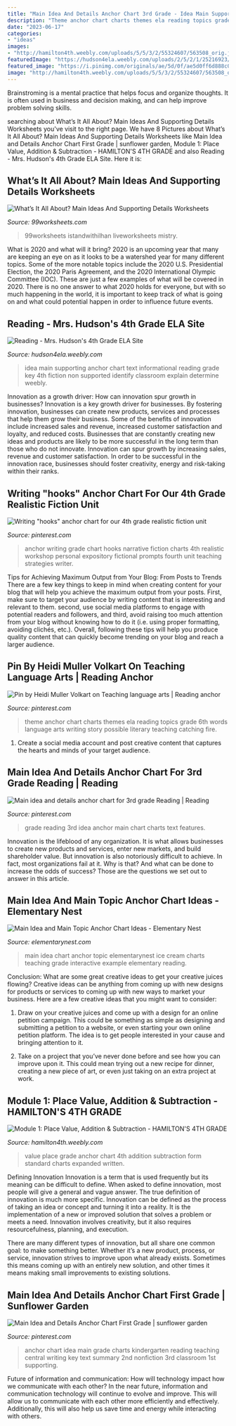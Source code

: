 ```yaml
---
title: "Main Idea And Details Anchor Chart 3rd Grade - Idea Main Supporting Anchor Chart Text Informational Reading Grade Key 4th Fiction Non Supported Identify Classroom Explain Determine Weebly"
description: "Theme anchor chart charts themes ela reading topics grade 6th words language arts writing story possible literary teaching catching fire"
date: "2023-06-17"
categories:
- "ideas"
images:
- "http://hamilton4th.weebly.com/uploads/5/5/3/2/55324607/563508_orig.jpg"
featuredImage: "https://hudson4ela.weebly.com/uploads/2/5/2/1/25216923/513499_orig.jpg"
featured_image: "https://i.pinimg.com/originals/ae/5d/0f/ae5d0ff6d888c01e8139445634ae6030.jpg"
image: "http://hamilton4th.weebly.com/uploads/5/5/3/2/55324607/563508_orig.jpg"
---
```



Brainstroming is a mental practice that helps focus and organize thoughts. It is often used in business and decision making, and can help improve problem solving skills.

	

		
searching about What’s It All About? Main Ideas And Supporting Details Worksheets you've visit to the right page. We have 8 Pictures about What’s It All About? Main Ideas And Supporting Details Worksheets like Main Idea and Details Anchor Chart First Grade | sunflower garden, Module 1: Place Value, Addition &amp; Subtraction - HAMILTON&#039;S 4TH GRADE and also Reading - Mrs. Hudson&#039;s 4th Grade ELA Site. Here it is:
		
    
## What’s It All About? Main Ideas And Supporting Details Worksheets

<img loading=lazy src="https://www.99worksheets.com/wp-content/uploads/2021/05/main_idea_and_supporting_details__worksheet_8.jpg" onerror="this.onerror=null;this.src='https://tse2.mm.bing.net/th?id=OIP.pKUufbZWhH6bmvnSzBEF_wHaJk&amp;pid=15.1';" alt="What’s It All About? Main Ideas And Supporting Details Worksheets">

_Source: 99worksheets.com_

>99worksheets istandwithilhan liveworksheets mistry. 

	

What is 2020 and what will it bring?
2020 is an upcoming year that many are keeping an eye on as it looks to be a watershed year for many different topics. Some of the more notable topics include the 2020 U.S. Presidential Election, the 2020 Paris Agreement, and the 2020 International Olympic Committee (IOC). These are just a few examples of what will be covered in 2020. There is no one answer to what 2020 holds for everyone, but with so much happening in the world, it is important to keep track of what is going on and what could potential happen in order to influence future events.

    
## Reading - Mrs. Hudson&#039;s 4th Grade ELA Site

<img loading=lazy src="https://hudson4ela.weebly.com/uploads/2/5/2/1/25216923/513499_orig.jpg" onerror="this.onerror=null;this.src='https://tse1.mm.bing.net/th?id=OIP.9LnS5r3iEveQJ1R4d3z17AHaJ3&amp;pid=15.1';" alt="Reading - Mrs. Hudson&#039;s 4th Grade ELA Site">

_Source: hudson4ela.weebly.com_

>idea main supporting anchor chart text informational reading grade key 4th fiction non supported identify classroom explain determine weebly. 

	

Innovation as a growth driver: How can innovation spur growth in businesses?
Innovation is a key growth driver for businesses. By fostering innovation, businesses can create new products, services and processes that help them grow their business. Some of the benefits of innovation include increased sales and revenue, increased customer satisfaction and loyalty, and reduced costs.
Businesses that are constantly creating new ideas and products are likely to be more successful in the long term than those who do not innovate. Innovation can spur growth by increasing sales, revenue and customer satisfaction. In order to be successful in the innovation race, businesses should foster creativity, energy and risk-taking within their ranks.

    
## Writing &quot;hooks&quot; Anchor Chart For Our 4th Grade Realistic Fiction Unit

<img loading=lazy src="https://i.pinimg.com/originals/ae/5d/0f/ae5d0ff6d888c01e8139445634ae6030.jpg" onerror="this.onerror=null;this.src='https://tse2.mm.bing.net/th?id=OIP.A0-w6T0sLZH7XxUWuIF3WAHaJ4&amp;pid=15.1';" alt="Writing &quot;hooks&quot; anchor chart for our 4th grade realistic fiction unit">

_Source: pinterest.com_

>anchor writing grade chart hooks narrative fiction charts 4th realistic workshop personal expository fictional prompts fourth unit teaching strategies writer. 

	

Tips for Achieving Maximum Output from Your Blog: From Posts to Trends
There are a few key things to keep in mind when creating content for your blog that will help you achieve the maximum output from your posts. First, make sure to target your audience by writing content that is interesting and relevant to them. second, use social media platforms to engage with potential readers and followers, and third, avoid raising too much attention from your blog without knowing how to do it (i.e. using proper formatting, avoiding clichés, etc.). Overall, following these tips will help you produce quality content that can quickly become trending on your blog and reach a larger audience.

    
## Pin By Heidi Muller Volkart On Teaching Language Arts | Reading Anchor

<img loading=lazy src="https://i.pinimg.com/originals/9c/5c/70/9c5c707dcaf18c6dc474b6925b958c03.jpg" onerror="this.onerror=null;this.src='https://tse2.mm.bing.net/th?id=OIP.uWo1179cxsGyARU9_4eepQHaJ4&amp;pid=15.1';" alt="Pin by Heidi Muller Volkart on Teaching language arts | Reading anchor">

_Source: pinterest.com_

>theme anchor chart charts themes ela reading topics grade 6th words language arts writing story possible literary teaching catching fire. 

	

1. Create a social media account and post creative content that captures the hearts and minds of your target audience.

    
## Main Idea And Details Anchor Chart For 3rd Grade Reading | Reading

<img loading=lazy src="https://i.pinimg.com/736x/5e/13/f4/5e13f44c4b3ea8b30f9b61ad703be1cb--poster-ideas-rd-grade-reading.jpg" onerror="this.onerror=null;this.src='https://tse3.mm.bing.net/th?id=OIP.lhsSqu6pm_NY145aAthCIQHaHa&amp;pid=15.1';" alt="Main idea and details anchor chart for 3rd grade Reading | Reading">

_Source: pinterest.com_

>grade reading 3rd idea anchor main chart charts text features. 

	

Innovation is the lifeblood of any organization. It is what allows businesses to create new products and services, enter new markets, and build shareholder value. But innovation is also notoriously difficult to achieve. In fact, most organizations fail at it. Why is that? And what can be done to increase the odds of success? Those are the questions we set out to answer in this article.

    
## Main Idea And Main Topic Anchor Chart Ideas - Elementary Nest

<img loading=lazy src="http://elementarynest.com/wp-content/uploads/2019/01/Slide2.png" onerror="this.onerror=null;this.src='https://tse3.mm.bing.net/th?id=OIP.NluSLnnbbkk4Ve8PaCbBaQHaJ4&amp;pid=15.1';" alt="Main Idea and Main Topic Anchor Chart Ideas - Elementary Nest">

_Source: elementarynest.com_

>main idea chart anchor topic elementarynest ice cream charts teaching grade interactive example elementary reading. 

	

Conclusion: What are some great creative ideas to get your creative juices flowing?
Creative ideas can be anything from coming up with new designs for products or services to coming up with new ways to market your business. Here are a few creative ideas that you might want to consider: 
1. Draw on your creative juices and come up with a design for an online petition campaign. This could be something as simple as designing and submitting a petition to a website, or even starting your own online petition platform. The idea is to get people interested in your cause and bringing attention to it. 

2. Take on a project that you’ve never done before and see how you can improve upon it. This could mean trying out a new recipe for dinner, creating a new piece of art, or even just taking on an extra project at work.

    
## Module 1: Place Value, Addition &amp; Subtraction - HAMILTON&#039;S 4TH GRADE

<img loading=lazy src="http://hamilton4th.weebly.com/uploads/5/5/3/2/55324607/563508_orig.jpg" onerror="this.onerror=null;this.src='https://tse1.mm.bing.net/th?id=OIP.mijUGrP2_AbMaauDqwWcPQHaJ3&amp;pid=15.1';" alt="Module 1: Place Value, Addition &amp; Subtraction - HAMILTON&#039;S 4TH GRADE">

_Source: hamilton4th.weebly.com_

>value place grade anchor chart 4th addition subtraction form standard charts expanded written. 

	

Defining Innovation
Innovation is a term that is used frequently but its meaning can be difficult to define. When asked to define innovation, most people will give a general and vague answer. The true definition of innovation is much more specific.
Innovation can be defined as the process of taking an idea or concept and turning it into a reality. It is the implementation of a new or improved solution that solves a problem or meets a need. Innovation involves creativity, but it also requires resourcefulness, planning, and execution.

There are many different types of innovation, but all share one common goal: to make something better. Whether it’s a new product, process, or service, innovation strives to improve upon what already exists. Sometimes this means coming up with an entirely new solution, and other times it means making small improvements to existing solutions.

    
## Main Idea And Details Anchor Chart First Grade | Sunflower Garden

<img loading=lazy src="https://i.pinimg.com/736x/c9/61/49/c96149e2d034ee710eeb493b082e7db4--main-idea-anchor-chart-first-grade-rd-grade-main-idea.jpg?b=t" onerror="this.onerror=null;this.src='https://tse3.mm.bing.net/th?id=OIP.n5IHzNsxt68-ajs_LN_nOQHaJm&amp;pid=15.1';" alt="Main Idea and Details Anchor Chart First Grade | sunflower garden">

_Source: pinterest.com_

>anchor chart idea main grade charts kindergarten reading teaching central writing key text summary 2nd nonfiction 3rd classroom 1st supporting. 

	

Future of information and communication: How will technology impact how we communicate with each other?
In the near future, information and communication technology will continue to evolve and improve. This will allow us to communicate with each other more efficiently and effectively. Additionally, this will also help us save time and energy while interacting with others.

